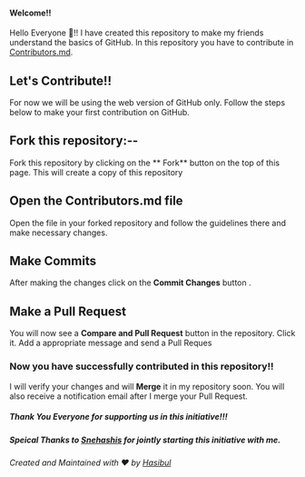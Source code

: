 #### Welcome!!
Hello Everyone :wave:!!
I have created this repository to make my friends understand the basics of GitHub.
In this repository you have to contribute in [Contributors.md](Contributors.md).

## Let's Contribute!!
For now we will be using the web version of GitHub only.
Follow the steps below to make your first contribution on GitHub.

## Fork this repository:--
Fork this repository by clicking on the **
Fork** button on the top of this page.
This will create a copy of this repository


## Open the Contributors.md file 
Open the file in your forked repository and follow the guidelines there and make necessary changes.

## Make Commits
After making the changes click on the **Commit Changes** button .

## Make a Pull Request
You will now see a **Compare and Pull Request** button in the repository.
Click it. Add a appropriate message and send a Pull Reques

### Now you have successfully contributed in this repository!!
I will verify your changes and will **Merge** it in my repository soon.
You will also receive a notification email after I merge your Pull Request.

##### Thank You Everyone for supporting us in this initiative!!!

##### Speical Thanks to [Snehashis](https://github.com/snehashis365) for jointly starting this initiative with me.

*Created and Maintained with :heart: by [Hasibul](https://twitter.com/starhasibul)*
